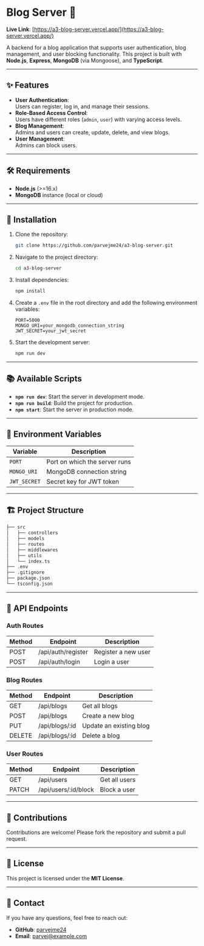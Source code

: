 <!-- # Blog Server
Live link: https://a3-blog-server.vercel.app/

A blog application backend that supports user authentication, blog management, and user blocking functionality. This project is built with Node.js, Express, MongoDB (via Mongoose), and TypeScript.

## Features

- **User Authentication**: Users can register, login, and manage their sessions.
- **Role-Based Access Control**: Users can have different roles (`admin`, `user`) with varying access to the application.
- **Blog Management**: Admin and users can create, update, delete, and view blogs.
- **User Management**: Admin can block users.

## Requirements

- Node.js (>=16.x)
- MongoDB instance (local or cloud)

## Installation

1. Clone the repository:

   ```bash
   git clone https://github.com/parvejme24/a3-blog-server.git

  ```bash
      cd a3-blog-server -->

# Blog Server 🚀

**Live Link**: [https://a3-blog-server.vercel.app/](https://a3-blog-server.vercel.app/)

A backend for a blog application that supports user authentication, blog management, and user blocking functionality. This project is built with **Node.js**, **Express**, **MongoDB** (via Mongoose), and **TypeScript**.

---

## ✨ Features

- **User Authentication**:  
  Users can register, log in, and manage their sessions.
- **Role-Based Access Control**:  
  Users have different roles (`admin`, `user`) with varying access levels.
- **Blog Management**:  
  Admins and users can create, update, delete, and view blogs.
- **User Management**:  
  Admins can block users.

---

## 🛠️ Requirements

- **Node.js** (>=16.x)
- **MongoDB** instance (local or cloud)

---

## 🚀 Installation

1. Clone the repository:

   ```bash
   git clone https://github.com/parvejme24/a3-blog-server.git
   ```

2. Navigate to the project directory:

   ```bash
   cd a3-blog-server
   ```

3. Install dependencies:

   ```bash
   npm install
   ```

4. Create a `.env` file in the root directory and add the following environment variables:

   ```env
   PORT=5000
   MONGO_URI=your_mongodb_connection_string
   JWT_SECRET=your_jwt_secret
   ```

5. Start the development server:

   ```bash
   npm run dev
   ```

---

## 📚 Available Scripts

- **`npm run dev`**: Start the server in development mode.
- **`npm run build`**: Build the project for production.
- **`npm start`**: Start the server in production mode.

---

## 🔐 Environment Variables

| Variable     | Description                   |
| ------------ | ----------------------------- |
| `PORT`       | Port on which the server runs |
| `MONGO_URI`  | MongoDB connection string     |
| `JWT_SECRET` | Secret key for JWT token      |

---

## 🏗️ Project Structure

```bash
├── src
│   ├── controllers
│   ├── models
│   ├── routes
│   ├── middlewares
│   ├── utils
│   └── index.ts
├── .env
├── .gitignore
├── package.json
└── tsconfig.json
```

---

## 📄 API Endpoints

### Auth Routes

| Method | Endpoint           | Description         |
| ------ | ------------------ | ------------------- |
| POST   | /api/auth/register | Register a new user |
| POST   | /api/auth/login    | Login a user        |

### Blog Routes

| Method | Endpoint       | Description             |
| ------ | -------------- | ----------------------- |
| GET    | /api/blogs     | Get all blogs           |
| POST   | /api/blogs     | Create a new blog       |
| PUT    | /api/blogs/:id | Update an existing blog |
| DELETE | /api/blogs/:id | Delete a blog           |

### User Routes

| Method | Endpoint             | Description   |
| ------ | -------------------- | ------------- |
| GET    | /api/users           | Get all users |
| PATCH  | /api/users/:id/block | Block a user  |

---

## 🤝 Contributions

Contributions are welcome! Please fork the repository and submit a pull request.

---

## 📄 License

This project is licensed under the **MIT License**.

---

## 💬 Contact

If you have any questions, feel free to reach out:

- **GitHub**: [parvejme24](https://github.com/parvejme24)
- **Email**: parvej@example.com
